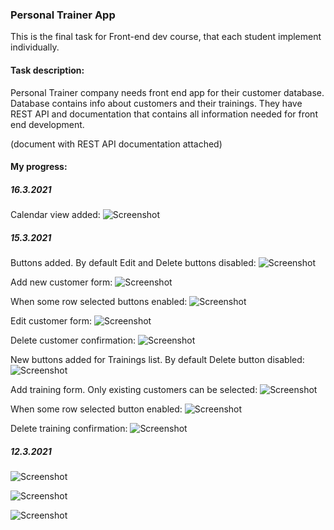 ### Personal Trainer App

This is the final task for Front-end dev course, that each student implement individually.

#### Task description: 

Personal Trainer company needs front end app for their customer database. Database contains info about customers and their trainings. They have REST API and documentation that contains all information needed for front end development. 

(document with REST API documentation attached)

#### My progress: 

##### 16.3.2021

Calendar view added:
![Screenshot](screenshots/upd16.3/1.Calendar16.3.png)

##### 15.3.2021

Buttons added. By default Edit and Delete buttons disabled:
![Screenshot](screenshots/upd15.3/1.CustomerListButtons15.3.png)

Add new customer form:
![Screenshot](screenshots/upd15.3/2.AddCustomer15.3.png)

When some row selected buttons enabled:
![Screenshot](screenshots/upd15.3/3.CustomerListButtonsEnabled15.3.png)

Edit customer form:
![Screenshot](screenshots/upd15.3/4.EditCustomer15.3.png)

Delete customer confirmation:
![Screenshot](screenshots/upd15.3/5.DeleteCustomer15.3.png)

New buttons added for Trainings list.  By default Delete button disabled:
![Screenshot](screenshots/upd15.3/6.TrainingsListButtons15.3.png)

Add training form. Only existing customers can be selected:
![Screenshot](screenshots/upd15.3/7.AddTraining15.3.png)

When some row selected button enabled:
![Screenshot](screenshots/upd15.3/8.TrainingsListButtonsEnabled15.3.png)

Delete training confirmation:
![Screenshot](screenshots/upd15.3/9.DeleteTraining15.3.png)

##### 12.3.2021

![Screenshot](./screenshots/1.customersList12.3.png)

![Screenshot](./screenshots/2.search12.3.png)

![Screenshot](./screenshots/3.trainingsList12.3.png)
